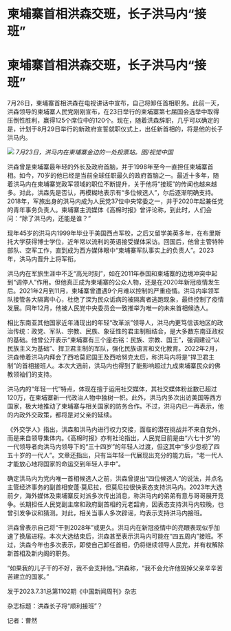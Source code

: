 # 柬埔寨首相洪森交班，长子洪马内“接班”

# 柬埔寨首相洪森交班，长子洪马内“接班”

7月26日，柬埔寨首相洪森在电视讲话中宣布，自己将卸任首相职务。此前一天，洪森领导的柬埔寨人民党刚刚宣布，在23日举行的柬埔寨第七届国会选举中取得压倒性胜利，赢得125个席位中的120个。现在，随着洪森辞职，几乎可以确定的是，计划于8月29日举行的新政府宣誓就职仪式上，出任新首相的，将是他的长子洪马内。

![](https://inews.gtimg.com/om_bt/OIERYgWKerGvxNT1ue1qHLudHi7WhtVKWHD1lFzyj49BoAA/1000)
_7月23日，洪马内在柬埔寨金边的一处投票站。图/视觉中国_

洪森曾是柬埔寨最年轻的外长及政府首脑，并于1998年至今一直担任柬埔寨首相。如今，70岁的他已经是当前全球任职最久的政府首脑之一。最近十多年，随着洪马内在柬埔寨党政军领域的职位不断提升，关于他将“接班”的传闻也越来越多。对此，洪森先是否认，再模糊地表示有“多位候选人”，尔后逐渐明确支持。2018年，军旅出身的洪马内成为人民党37位中央常委之一，并于2020年起兼任党的青年事务负责人。柬埔寨主流媒体《高棉时报》曾评论称，到此时，人们会问：“除了洪马内，还能是谁？”

现年45岁的洪马内1999年毕业于美国西点军校，之后又留学美英多年，在布里斯托大学获得博士学位，近年常以流利的英语接受媒体采访。回国后，他曾主管特种部队、空军工作，直到成为西方媒体眼中“柬埔寨军队事实上的负责人”。2023年，洪马内晋升上将军衔。

洪马内在军旅生涯中不乏“高光时刻”，如在2011年泰国和柬埔寨的边境冲突中起到“调停人”作用。但他真正成为柬埔寨的公众人物，还是在2020年新冠疫情发生后。2021年2月到11月，柬埔寨曾遭遇9个月难以控制的严重疫情。洪马内率领军队接管各大隔离中心，杜绝了深为民众诟病的被隔离者逃跑现象，最终控制了疫情发展。同年12月，他被人民党中央委员会一致推举为唯一的未来首相候选人。

相比东南亚其他国家近年涌现出的年轻“改革派”领导人，洪马内更笃信该地区的政治传统：政党、军队、宗教、民族、象征性的君主制相结合，是大多数东南亚政权的基础。他曾公开表示“柬埔寨有三个座右铭：民族、宗教、国王”，强调建设“以民族主义为基础”、捍卫君主制的军队，强化民族语言和文化教育。2022年2月，洪森带着洪马内拜会了西哈莫尼国王及西哈努克太后，称洪马内将是“捍卫君主制”的首相接班人。本次大选前，洪马内也得到了能影响超过九成柬埔寨民众的佛教领袖们的支持。

洪马内的“年轻一代”特点，体现在擅于运用社交媒体，其社交媒体粉丝数已超过120万，在柬埔寨新一代政治人物中独树一帜。此外，洪马内多次出访美国等西方国家，极大地推动了柬埔寨与相关国家的防务合作。不过，洪马内已一再表示，他的内政外交政策，都将是对父亲的延续。

《外交学人》指出，洪森和洪马内进行权力交接，面临的潜在挑战并不来自党外，而是来自领导集体内。《高棉时报》亦有社论指出，人民党目前是由“六七十岁”的一代领导者向洪马内领导下的“三十四岁”的年轻人过渡，但这其中“多少忽视了四五十岁的一代人”。文章还指出，只有当年轻一代展现出充分的能力后，“老一代人才能放心地将国家的命运交到年轻人手中”。

确定洪马内为党内唯一首相候选人之前，洪森曾提出“四位候选人”的说法，并点名主管经济事务的副首相安蓬·莫尼拉，但莫尼拉很快表态支持洪马内。2023年大选前夕，海外媒体及柬埔寨反对派多次传出消息，称洪马内的弟弟有意与哥哥展开竞争。长期担任人民党副主席和政府副首相的元老韶肯，因表态支持洪马内较晚，也曾引发争议和猜测。对此，相关当事人多次辟谣，均表示支持洪马内接班。

洪森曾表示自己将“干到2028年”或更久。洪马内在新冠疫情中的亮眼表现似乎加速了换届进程。本次大选结束后，洪森甚至表示洪马内可能在“四五周内”接班。不过，洪森今年也多次表示，即使自己卸任首相，仍将继续领导人民党，并有权解除新首相及新内阁的职务。

“如果我的儿子干的不好，我不会支持他。”洪森称，“我不会允许他毁掉父亲辛辛苦苦建立的国家。”

发于2023.7.31总第1102期《中国新闻周刊》杂志

杂志标题：洪森长子将“顺利接班”？

记者：曹然

